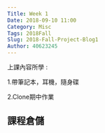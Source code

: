 ```yaml
---
Title: Week 1
Date: 2018-09-10 11:00
Category: Misc
Tags: 2018Fall
Slug: 2018-Fall-Project-Blog1
Author: 40623245
---
```


上課內容所學 : 

1.帶筆記本，耳機，隨身碟

2.Clone期中作業　　　　

<!-- PELICAN_END_SUMMARY -->

課程倉儲
----

　




